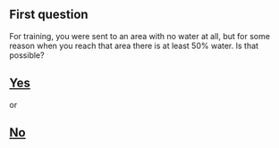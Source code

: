 ## First question 

For training, you were sent to an area with no water at all, but for some reason when you reach that area there is at least 50% water. Is that possible?

## [Yes](../written-exam/written3.md)

or

## [No](../written-exam/written4.md)